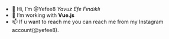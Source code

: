 - 👋 Hi, I’m @Yefee8 _Yavuz Efe Fındıklı_
- 👀 I’m working with **Vue.js**
- 📫 If u want to reach me you can reach me from my Instagram account(@yefee8). 
